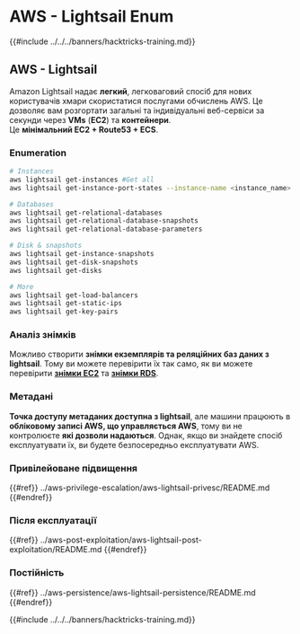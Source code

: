 # AWS - Lightsail Enum

{{#include ../../../banners/hacktricks-training.md}}

## AWS - Lightsail

Amazon Lightsail надає **легкий**, легковаговий спосіб для нових користувачів хмари скористатися послугами обчислень AWS. Це дозволяє вам розгортати загальні та індивідуальні веб-сервіси за секунди через **VMs** (**EC2**) та **контейнери**.\
Це **мінімальний EC2 + Route53 + ECS**.

### Enumeration
```bash
# Instances
aws lightsail get-instances #Get all
aws lightsail get-instance-port-states --instance-name <instance_name> #Get open ports

# Databases
aws lightsail get-relational-databases
aws lightsail get-relational-database-snapshots
aws lightsail get-relational-database-parameters

# Disk & snapshots
aws lightsail get-instance-snapshots
aws lightsail get-disk-snapshots
aws lightsail get-disks

# More
aws lightsail get-load-balancers
aws lightsail get-static-ips
aws lightsail get-key-pairs
```
### Аналіз знімків

Можливо створити **знімки екземплярів та реляційних баз даних з lightsail**. Тому ви можете перевірити їх так само, як ви можете перевірити [**знімки EC2**](aws-ec2-ebs-elb-ssm-vpc-and-vpn-enum/#ebs) та [**знімки RDS**](aws-relational-database-rds-enum.md#enumeration).

### Метадані

**Точка доступу метаданих доступна з lightsail**, але машини працюють в **обліковому записі AWS, що управляється AWS**, тому ви не контролюєте **які дозволи надаються**. Однак, якщо ви знайдете спосіб експлуатувати їх, ви будете безпосередньо експлуатувати AWS.

### Привілейоване підвищення

{{#ref}}
../aws-privilege-escalation/aws-lightsail-privesc/README.md
{{#endref}}

### Після експлуатації

{{#ref}}
../aws-post-exploitation/aws-lightsail-post-exploitation/README.md
{{#endref}}

### Постійність

{{#ref}}
../aws-persistence/aws-lightsail-persistence/README.md
{{#endref}}

{{#include ../../../banners/hacktricks-training.md}}
